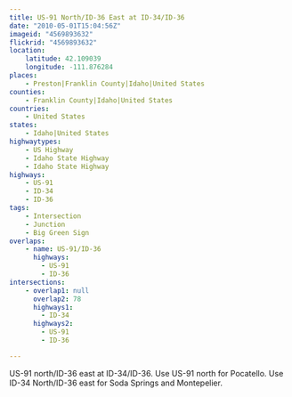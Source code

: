 ```yaml
---
title: US-91 North/ID-36 East at ID-34/ID-36
date: "2010-05-01T15:04:56Z"
imageid: "4569893632"
flickrid: "4569893632"
location:
    latitude: 42.109039
    longitude: -111.876284
places:
    - Preston|Franklin County|Idaho|United States
counties:
    - Franklin County|Idaho|United States
countries:
    - United States
states:
    - Idaho|United States
highwaytypes:
    - US Highway
    - Idaho State Highway
    - Idaho State Highway
highways:
    - US-91
    - ID-34
    - ID-36
tags:
    - Intersection
    - Junction
    - Big Green Sign
overlaps:
    - name: US-91/ID-36
      highways:
        - US-91
        - ID-36
intersections:
    - overlap1: null
      overlap2: 78
      highways1:
        - ID-34
      highways2:
        - US-91
        - ID-36

---
```

US-91 north/ID-36 east at ID-34/ID-36.  Use US-91 north for Pocatello.  Use ID-34 North/ID-36 east for Soda Springs and Montepelier.